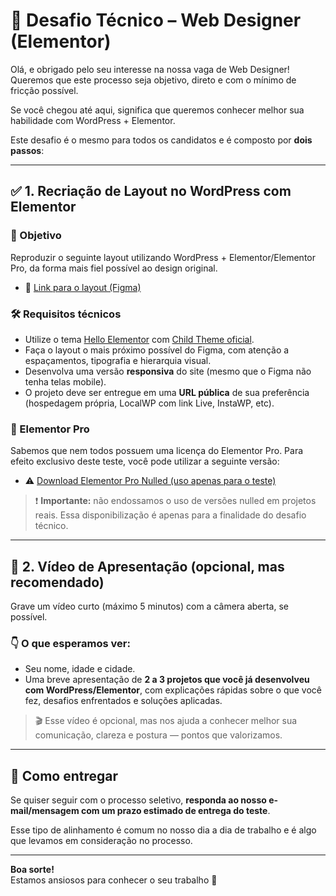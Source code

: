 # 🧪 Desafio Técnico – Web Designer (Elementor)

Olá, e obrigado pelo seu interesse na nossa vaga de Web Designer!  
Queremos que este processo seja objetivo, direto e com o mínimo de fricção possível.

Se você chegou até aqui, significa que queremos conhecer melhor sua habilidade com WordPress + Elementor.

Este desafio é o mesmo para todos os candidatos e é composto por **dois passos**:

---

## ✅ 1. Recriação de Layout no WordPress com Elementor

### 🎯 Objetivo

Reproduzir o seguinte layout utilizando WordPress + Elementor/Elementor Pro, da forma mais fiel possível ao design original.

- 🔗 [Link para o layout (Figma)](https://www.figma.com/design/wuoNbC17ZMrNcJEnItdDK3/Zenlift---Mental-Health-Clinic---Consultation--Community-?node-id=0-1&t=KleBHjJsiYPywwjK-1)

### 🛠 Requisitos técnicos

- Utilize o tema [Hello Elementor](https://elementor.com/hello-theme/) com [Child Theme oficial](https://github.com/elementor/hello-theme-child).
- Faça o layout o mais próximo possível do Figma, com atenção a espaçamentos, tipografia e hierarquia visual.
- Desenvolva uma versão **responsiva** do site (mesmo que o Figma não tenha telas mobile).
- O projeto deve ser entregue em uma **URL pública** de sua preferência (hospedagem própria, LocalWP com link Live, InstaWP, etc).

### 🧪 Elementor Pro

Sabemos que nem todos possuem uma licença do Elementor Pro. Para efeito exclusivo deste teste, você pode utilizar a seguinte versão:

- ⚠️ [Download Elementor Pro Nulled (uso apenas para o teste)](https://drive.google.com/file/d/1wyNaDfLTuK-G2GXsMAbCIF_9kRVDfxol/view?usp=sharing)

> ❗ **Importante:** não endossamos o uso de versões nulled em projetos reais. Essa disponibilização é apenas para a finalidade do desafio técnico.

---

## 🎥 2. Vídeo de Apresentação (opcional, mas recomendado)

Grave um vídeo curto (máximo 5 minutos) com a câmera aberta, se possível.

### 👇 O que esperamos ver:
- Seu nome, idade e cidade.
- Uma breve apresentação de **2 a 3 projetos que você já desenvolveu com WordPress/Elementor**, com explicações rápidas sobre o que você fez, desafios enfrentados e soluções aplicadas.

> 🎬 Esse vídeo é opcional, mas nos ajuda a conhecer melhor sua comunicação, clareza e postura — pontos que valorizamos.

---

## 📩 Como entregar

Se quiser seguir com o processo seletivo, **responda ao nosso e-mail/mensagem com um prazo estimado de entrega do teste**.

Esse tipo de alinhamento é comum no nosso dia a dia de trabalho e é algo que levamos em consideração no processo.

---

**Boa sorte!**  
Estamos ansiosos para conhecer o seu trabalho 🚀
